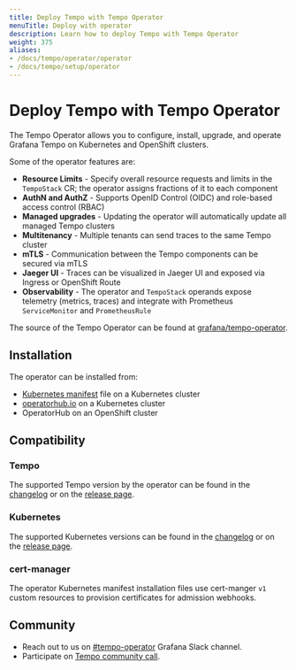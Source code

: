```yaml
---
title: Deploy Tempo with Tempo Operator
menuTitle: Deploy with operator
description: Learn how to deploy Tempo with Tempo Operator
weight: 375
aliases:
- /docs/tempo/operator/operator
- /docs/tempo/setup/operator
---
```


# Deploy Tempo with Tempo Operator

The Tempo Operator allows you to configure, install, upgrade, and operate Grafana Tempo on Kubernetes and OpenShift clusters.

Some of the operator features are:

* **Resource Limits** - Specify overall resource requests and limits in the `TempoStack` CR; the operator assigns fractions of it to each component
* **AuthN and AuthZ** - Supports OpenID Control (OIDC) and role-based access control (RBAC)
* **Managed upgrades** - Updating the operator will automatically update all managed Tempo clusters
* **Multitenancy** - Multiple tenants can send traces to the same Tempo cluster
* **mTLS** - Communication between the Tempo components can be secured via mTLS
* **Jaeger UI** - Traces can be visualized in Jaeger UI and exposed via Ingress or OpenShift Route
* **Observability** - The operator and `TempoStack` operands expose telemetry (metrics, traces) and integrate with Prometheus `ServiceMonitor` and `PrometheusRule`

The source of the Tempo Operator can be found at [grafana/tempo-operator](https://github.com/grafana/tempo-operator).

## Installation

The operator can be installed from:
* [Kubernetes manifest](https://github.com/grafana/tempo-operator/releases/latest/download/tempo-operator.yaml) file on a Kubernetes cluster
* [operatorhub.io](https://operatorhub.io/operator/tempo-operator) on a Kubernetes cluster
* OperatorHub on an OpenShift cluster

## Compatibility

### Tempo

The supported Tempo version by the operator can be found in the [changelog](https://github.com/grafana/tempo-operator/blob/main/CHANGELOG.md) or on the [release page](https://github.com/grafana/tempo-operator/releases).

### Kubernetes

The supported Kubernetes versions can be found in the [changelog](https://github.com/grafana/tempo-operator/blob/main/CHANGELOG.md) or on the [release page](https://github.com/grafana/tempo-operator/releases).

### cert-manager

The operator Kubernetes manifest installation files use cert-manger `v1` custom resources to provision certificates for admission webhooks.

## Community

* Reach out to us on [#tempo-operator](https://grafana.slack.com/archives/C0414EUU39A) Grafana Slack channel.
* Participate on [Tempo community call](../../community/).

